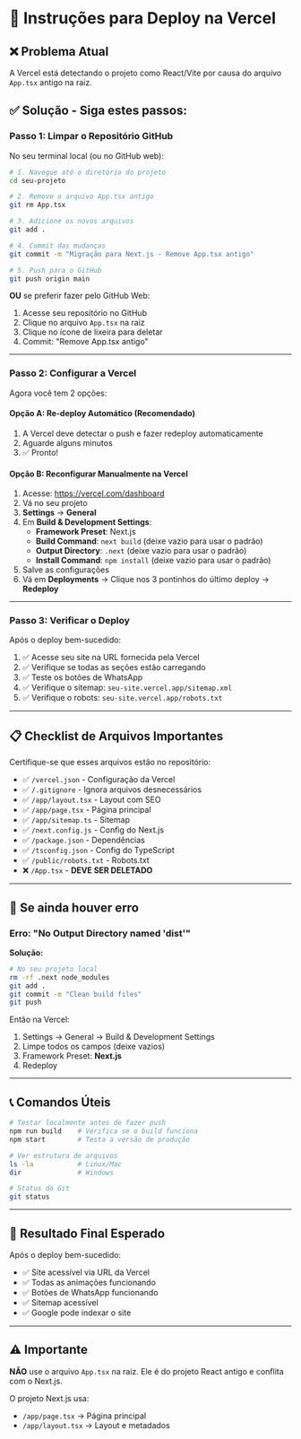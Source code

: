 # 🚀 Instruções para Deploy na Vercel

## ❌ Problema Atual
A Vercel está detectando o projeto como React/Vite por causa do arquivo `App.tsx` antigo na raiz.

## ✅ Solução - Siga estes passos:

### **Passo 1: Limpar o Repositório GitHub**

No seu terminal local (ou no GitHub web):

```bash
# 1. Navegue até o diretório do projeto
cd seu-projeto

# 2. Remove o arquivo App.tsx antigo
git rm App.tsx

# 3. Adicione os novos arquivos
git add .

# 4. Commit das mudanças
git commit -m "Migração para Next.js - Remove App.tsx antigo"

# 5. Push para o GitHub
git push origin main
```

**OU** se preferir fazer pelo GitHub Web:
1. Acesse seu repositório no GitHub
2. Clique no arquivo `App.tsx` na raiz
3. Clique no ícone de lixeira para deletar
4. Commit: "Remove App.tsx antigo"

---

### **Passo 2: Configurar a Vercel**

Agora você tem 2 opções:

#### **Opção A: Re-deploy Automático (Recomendado)**
1. A Vercel deve detectar o push e fazer redeploy automaticamente
2. Aguarde alguns minutos
3. ✅ Pronto!

#### **Opção B: Reconfigurar Manualmente na Vercel**
1. Acesse: https://vercel.com/dashboard
2. Vá no seu projeto
3. **Settings** → **General**
4. Em **Build & Development Settings**:
   - **Framework Preset**: Next.js
   - **Build Command**: `next build` (deixe vazio para usar o padrão)
   - **Output Directory**: `.next` (deixe vazio para usar o padrão)
   - **Install Command**: `npm install` (deixe vazio para usar o padrão)
5. Salve as configurações
6. Vá em **Deployments** → Clique nos 3 pontinhos do último deploy → **Redeploy**

---

### **Passo 3: Verificar o Deploy**

Após o deploy bem-sucedido:

1. ✅ Acesse seu site na URL fornecida pela Vercel
2. ✅ Verifique se todas as seções estão carregando
3. ✅ Teste os botões de WhatsApp
4. ✅ Verifique o sitemap: `seu-site.vercel.app/sitemap.xml`
5. ✅ Verifique o robots: `seu-site.vercel.app/robots.txt`

---

## 📋 Checklist de Arquivos Importantes

Certifique-se que esses arquivos estão no repositório:

- ✅ `/vercel.json` - Configuração da Vercel
- ✅ `/.gitignore` - Ignora arquivos desnecessários
- ✅ `/app/layout.tsx` - Layout com SEO
- ✅ `/app/page.tsx` - Página principal
- ✅ `/app/sitemap.ts` - Sitemap
- ✅ `/next.config.js` - Config do Next.js
- ✅ `/package.json` - Dependências
- ✅ `/tsconfig.json` - Config do TypeScript
- ✅ `/public/robots.txt` - Robots.txt
- ❌ `/App.tsx` - **DEVE SER DELETADO**

---

## 🐛 Se ainda houver erro

### Erro: "No Output Directory named 'dist'"

**Solução:**
```bash
# No seu projeto local
rm -rf .next node_modules
git add .
git commit -m "Clean build files"
git push
```

Então na Vercel:
1. Settings → General → Build & Development Settings
2. Limpe todos os campos (deixe vazios)
3. Framework Preset: **Next.js**
4. Redeploy

---

## 📞 Comandos Úteis

```bash
# Testar localmente antes de fazer push
npm run build    # Verifica se o build funciona
npm start        # Testa a versão de produção

# Ver estrutura de arquivos
ls -la           # Linux/Mac
dir              # Windows

# Status do Git
git status
```

---

## 🎯 Resultado Final Esperado

Após o deploy bem-sucedido:
- ✅ Site acessível via URL da Vercel
- ✅ Todas as animações funcionando
- ✅ Botões de WhatsApp funcionando
- ✅ Sitemap acessível
- ✅ Google pode indexar o site

---

## ⚠️ Importante

**NÃO** use o arquivo `App.tsx` na raiz. Ele é do projeto React antigo e conflita com o Next.js.

O projeto Next.js usa:
- `/app/page.tsx` → Página principal
- `/app/layout.tsx` → Layout e metadados
